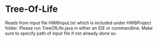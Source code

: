 # Tree-Of-Life
Reads from input file HW6Input.txt which is included under HW6Project folder. Please run TreeOfLife.java in either an IDE or commandline.
Make sure to specify path of input file if not already done so.
